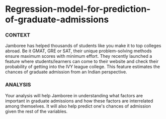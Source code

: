 # Regression-model-for-prediction-of-graduate-admissions

### CONTEXT
Jamboree has helped thousands of students like you make it to top colleges abroad. Be it GMAT, GRE or SAT, their unique problem-solving methods ensure maximum scores with minimum effort.
They recently launched a feature where students/learners can come to their website and check their probability of getting into the IVY league college. This feature estimates the chances of graduate admission from an Indian perspective.

### ANALYSIS
Your analysis will help Jamboree in understanding what factors are important in graduate admissions and how these factors are interrelated among themselves. It will also help predict one's chances of admission given the rest of the variables.
